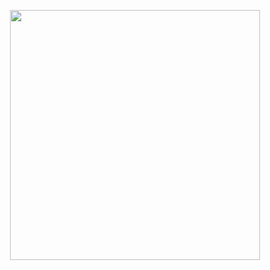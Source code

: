 <p align="center">
  <img width="400" height="400" src="https://media0.giphy.com/media/XreQmk7ETCak0/giphy.gif?cid=ecf05e47v5uva2nha8t1ndxas38drebweyazmmlwzheqckpc&rid=giphy.gif">
</p>
